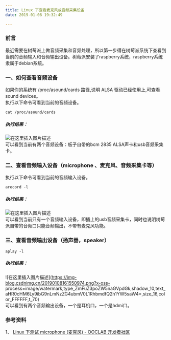 ```yaml
---
title: Linux 下查看麦克风或音频采集设备
date: 2019-01-08 19:32:49

---
```

###  前言

最近需要在树莓派上做音频采集和音频处理，所以第一步得在树莓派系统下查看到当前的音频输入和音频输出设备。树莓派安装了raspberry系统，raspberry系统隶属于debian系统。

###  一、如何查看音频设备

如果你的系统有 /proc/asound/cards 路径,说明 ALSA 驱动已经使用上,可查看 sound devices。  
执行以下命令可看到当前的音频设备。

    
    
    cat /proc/asound/cards
    

#####  执行结果：

![在这里插入图片描述](https://img-blog.csdnimg.cn/20190108161409240.png)  
可以看到当前有两个音频设备：板子自带的bcm 2835 ALSA声卡和usb音频采集卡。

###  二、查看音频输入设备（microphone 、麦克风、音频采集卡等）

执行以下命令可看到当前的音频输入设备。

    
    
    arecord -l
    

#####  执行结果：

![在这里插入图片描述](https://img-blog.csdnimg.cn/20190108161543708.png)  
可以看到当前只有一个音频输入设备，即插上的usb音频采集卡，同时也说明树莓派自带的音频口只能音频输出，不带有麦克风功能。

###  三、查看音频输出设备（扬声器，speaker）

    
    
    aplay -l
    

#####  执行结果：

![在这里插入图片描述](https://img-blog.csdnimg.cn/20190108161550974.png?x-oss-
process=image/watermark,type_ZmFuZ3poZW5naGVpdGk,shadow_10,text_aHR0cHM6Ly9ibG9nLmNzZG4ubmV0L1RhbmdfQ2h1YW5saW4=,size_16,color_FFFFFF,t_70)  
可以看到有两个音频输出设备，一个是耳机口，一个是hdmi口。

###  参考资料

1、 [ Linux 下测试 microphone (麦克风) - OOCLAB 开发者社区
](https://plus.ooclab.com/note/article/149)

